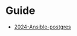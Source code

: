 # Guide
- [2024-Ansible-postgres](https://asisjinwookim.notion.site/2024-Ansible-postgres-1b517076a7a6817c92abec200478cebf)
